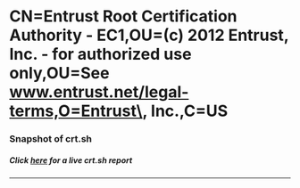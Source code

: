 # CN=Entrust Root Certification Authority - EC1,OU=(c) 2012 Entrust\, Inc. - for authorized use only,OU=See www.entrust.net/legal-terms,O=Entrust\, Inc.,C=US
### Snapshot of crt.sh
##### Click [here](https://crt.sh/?q=Serial_70769A7D0000000051D49667) for a live crt.sh report

---
